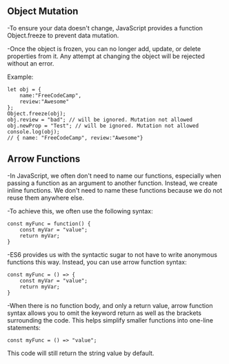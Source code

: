 ## Object Mutation

-To ensure your data doesn't change, JavaScript provides a function Object.freeze to prevent data mutation.

-Once the object is frozen, you can no longer add, update, or delete properties from it. Any attempt at changing the object will be rejected without an error.

Example: 

    let obj = {
        name:"FreeCodeCamp",
        review:"Awesome"
    };
    Object.freeze(obj);
    obj.review = "bad"; // will be ignored. Mutation not allowed
    obj.newProp = "Test"; // will be ignored. Mutation not allowed
    console.log(obj); 
    // { name: "FreeCodeCamp", review:"Awesome"}

## Arrow Functions

-In JavaScript, we often don't need to name our functions, especially when passing a function as an argument to another function. Instead, we create inline functions. We don't need to name these functions because we do not reuse them anywhere else.

-To achieve this, we often use the following syntax:

    const myFunc = function() {
        const myVar = "value";
        return myVar;
    }

-ES6 provides us with the syntactic sugar to not have to write anonymous functions this way. Instead, you can use arrow function syntax:

    const myFunc = () => {
        const myVar = "value";
        return myVar;
    }

-When there is no function body, and only a return value, arrow function syntax allows you to omit the keyword return as well as the brackets surrounding the code. This helps simplify smaller functions into one-line statements:

    const myFunc = () => "value";

This code will still return the string value by default.